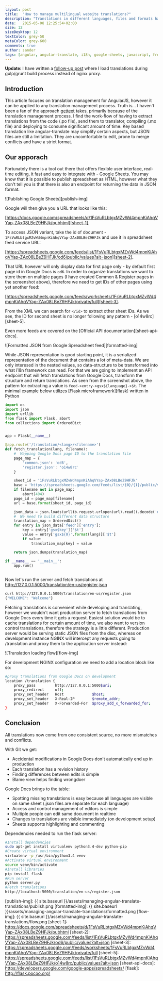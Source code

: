 ```yaml
---
layout: post
title:  "How to manage multilingual website translations?"
description: "Translations in different languages, files and formats have a tendency to become messy - outsourcing translation management to the cloud can be an easy way out."
date:   2015-05-08 12:25:54+02:00
size: 12
sizeDesktop: 12
textColor: grey-50
metaColor: grey-600
comments: true
author: sander
tags: [angular, angular-translate, i18n, google-sheets, javascript, front-end]
---
```


**Update**: I have written a [follow-up post][follow-up] where I load translations during gulp/grunt build process instead of nginx proxy.

## Introduction

This article focuses on translation management for AngularJS, however it can be applied to any translation management process. Truth is... I haven't been a fan of the approach [gettext][gettext] takes, primarily because of the translation management process. I find the work-flow of having to extract translations from the code (.po file), send them to translator, compiling (.mo file) and deploying to consume significant amount of time. Key based translation like angular-translate may simplify certain aspects, but JSON files are still a limitation. They are uncomfortable to edit, prone to merge conflicts and have a strict format.

## Our apporach

Fortunately there is a tool out there that offers flexible user interface, real-time editing, it fast and easy to integrate with - Google Sheets. You may know that it is possible to publish spreadsheet as HTML, however what they don't tell you is that there is also an endpoint for returning the data in JSON format.

![Publishing Google Sheets][publish-img]

Google will then give you a URL that looks like this:

[https://docs.google.com/spreadsheets/d/1FsVuRLbtgxMZvWd4mpnKiAhqVYap-ZAx08LBeZ9HFJk/pubhtml][sheet-1].

To access JSON variant, take the id of document - `1FsVuRLbtgxMZvWd4mpnKiAhqVYap-ZAx08LBeZ9HFJk` and use it in spreadsheet feed service URL:

[https://spreadsheets.google.com/feeds/list/1FsVuRLbtgxMZvWd4mpnKiAhqVYap-ZAx08LBeZ9HFJk/od6/public/values?alt=json][sheet-2].

That URL however will only display data for first page only - by default first page id in Google Docs is `od6`. In order to organize translations we want to store them on multiple pages (I have created Common & Register pages in the screenshot above), therefore we need to get IDs of other pages using yet another feed:

[https://spreadsheets.google.com/feeds/worksheets/1FsVuRLbtgxMZvWd4mpnKiAhqVYap-ZAx08LBeZ9HFJk/private/full][sheet-3].

From the XML we can search for `</id>` to extract other sheet IDs. As we see, the ID for second sheet is no longer following any pattern - [o14w8rc][sheet-5].

Even more feeds are covered on the [Official API documentation][sheet-api-docs].

![Formatted JSON from Google Spreadsheet feed][formatted-img]

While JSON representation is good starting point, it is a serialized representation of the document that contains a lot of meta-data. We are only interesed in the nested values, so data-structure to be transformed into what i18n framework can read. For that we are going to implement an API endpoint that will fetch translations from Google Docs, transform the structure and return translations. As seen from the screenshot above, the pattern for extracting a value is `feed->entry->gsx${language}->$t`. The minimal example below utilizes [Flask microframework][flask] written in Python


```python
import os
import json
import urllib
from flask import Flask, abort
from collections import OrderedDict


app = Flask(__name__)

@app.route('/translation/<lang>/<filename>')
def fetch_translation(lang, filename):
    #  Mapping Google Docs page ID to the translation file
    page_map = {
        'common.json': 'od6',
        'register.json': 'o14w8rc'
    }

    sheet_id = '1FsVuRLbtgxMZvWd4mpnKiAhqVYap-ZAx08LBeZ9HFJk'
    base = 'https://spreadsheets.google.com/feeds/list/{0}/{1}/public/values?alt=json'
    if filename not in page_map:
        abort(404)
    page_id = page_map[filename]
    url = base.format(sheet_id, page_id)

    json_data = json.loads(urllib.request.urlopen(url).read().decode('utf8'))
    #  We need to build different data structure
    translation_map = OrderedDict()
    for entry in json_data['feed']['entry']:
        key = entry['gsx$key']['$t']
        value = entry['gsx${0}'.format(lang)]['$t']
        if value:
            translation_map[key] = value

    return json.dumps(translation_map)
        
if __name__ == '__main__':
    app.run()
 
```

Now let's run the server and fetch translations at http://127.0.0.1:5000/translation/en-us/register.json


```bash
curl http://127.0.0.1:5000/translation/en-us/register.json
{"WELCOME": "Welcome"}
```

Fetching translations is convenient while developing and translating, however we wouldn't want production server to fetch translations from Google Docs every time it gets a request. Easiest solution would be to cache translations for certain amount of time, we also want to version control translations, therefore the strategy is a little different. Production server would be serving static JSON files from the disc, whereas on development instance NGINX will intercept any requests going to /translation and proxy them to the application server instead:

![Translation loading flow][flow-img]

For development NGINX configuration we need to add a location block like so:


```bash
#proxy translations from Google Docs on development
location /translation {
    proxy_pass         http://127.0.0.1:5000$uri;
    proxy_redirect     off;
    proxy_set_header   Host             $host;
    proxy_set_header   X-Real-IP        $remote_addr;
    proxy_set_header   X-Forwarded-For  $proxy_add_x_forwarded_for;
} 
```

## Conclusion

All translations now come from one consistent source, no more mismatches and conflicts.

With Git we get:

- Accidental modifications in Google Docs don't automatically end up in production
- Each translation has a revision history</li><li>Finding differences between edits is simple
- Blame view helps finding wrongdoer

Google Docs brings to the table:

- Spotting missing translations is easy because all languages are visible on same sheet (.json files are separate for each language)
- Access and control management of editors is simple
- Multiple people can edit same document in realtime
- Changes to translations are visible immediately (on development setup)
- Sheets supports highlighting and commenting

Dependencies needed to run the flask server:

```bash
#Install dependencies
sudo apt-get install virtualenv python3.4-dev python-pip
#Create virtual environment
virtualenv -p /usr/bin/python3.4 venv
#Activate virtual environment
source venv/bin/activate
#Install libraries
pip install flask
#Run server
python server.py
#Fetch translations
http://localhost:5000/translation/en-us/register.json
```

[follow-up]: https://fadeit.dk/blog/post/managing-translations-with-gulp-or-grunt
[gettext]: https://en.wikipedia.org/wiki/Gettext
[publish-img]: {{ site.baseurl }}/assets/managing-angular-translate-translations/publish.png
[formatted-img]: {{ site.baseurl }}/assets/managing-angular-translate-translations/formatted.png
[flow-img]: {{ site.baseurl }}/assets/managing-angular-translate-translations/flow.png
[sheet-1]: https://docs.google.com/spreadsheets/d/1FsVuRLbtgxMZvWd4mpnKiAhqVYap-ZAx08LBeZ9HFJk/pubhtml
[sheet-2]: https://spreadsheets.google.com/feeds/list/1FsVuRLbtgxMZvWd4mpnKiAhqVYap-ZAx08LBeZ9HFJk/od6/public/values?alt=json
[sheet-3]: https://spreadsheets.google.com/feeds/worksheets/1FsVuRLbtgxMZvWd4mpnKiAhqVYap-ZAx08LBeZ9HFJk/private/full
[sheet-5]: https://spreadsheets.google.com/feeds/list/1FsVuRLbtgxMZvWd4mpnKiAhqVYap-ZAx08LBeZ9HFJk/o14w8rc/public/values?alt=json
[sheet-api-docs]: https://developers.google.com/google-apps/spreadsheets/
[flask]: http://flask.pocoo.org/
